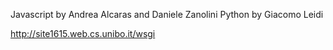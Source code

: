 Javascript by Andrea Alcaras and Daniele Zanolini
Python by Giacomo Leidi

http://site1615.web.cs.unibo.it/wsgi